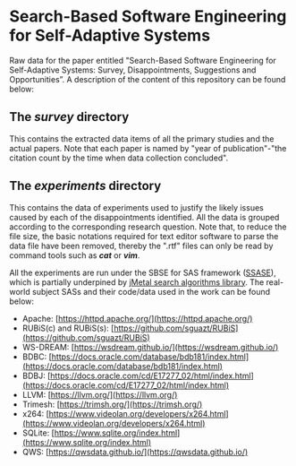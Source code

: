 # Search-Based Software Engineering for Self-Adaptive Systems
Raw data for the paper entitled "Search-Based Software Engineering for Self-Adaptive Systems: Survey, Disappointments, Suggestions and Opportunities”. A description of the content of this repository can be found below:

## The ***survey*** directory
This contains the extracted data items of all the primary studies and the actual papers. Note that each paper is named by "year of publication"-"the citation count by the time when data collection concluded".

## The ***experiments*** directory
This contains the data of experiments used to justify the likely issues caused by each of the disappointments identified. All the data is grouped according to the corresponding research question. Note that, to reduce the file size, the basic notations required for text editor software to parse the data file have been removed, thereby the ".rtf" files can only be read by command tools such as ***cat*** or ***vim***.

All the experiments are run under the SBSE for SAS framework ([SSASE](https://github.com/taochen/ssase)), which is partially underpined by [jMetal search algorithms library](https://github.com/jMetal/jMetal). The real-world subject SASs and their code/data used in the work can be found below:

* Apache: [https://httpd.apache.org/](https://httpd.apache.org/)
* RUBiS(c) and RUBiS(s): [https://github.com/sguazt/RUBiS](https://github.com/sguazt/RUBiS)
* WS-DREAM: [https://wsdream.github.io/](https://wsdream.github.io/)
* BDBC: [https://docs.oracle.com/database/bdb181/index.html](https://docs.oracle.com/database/bdb181/index.html)
* BDBJ: [https://docs.oracle.com/cd/E17277_02/html/index.html](https://docs.oracle.com/cd/E17277_02/html/index.html)
* LLVM: [https://llvm.org/](https://llvm.org/)
* Trimesh: [https://trimsh.org/](https://trimsh.org/)
* x264: [https://www.videolan.org/developers/x264.html](https://www.videolan.org/developers/x264.html)
* SQLite: [https://www.sqlite.org/index.html](https://www.sqlite.org/index.html)
* QWS: [https://qwsdata.github.io/](https://qwsdata.github.io/)



